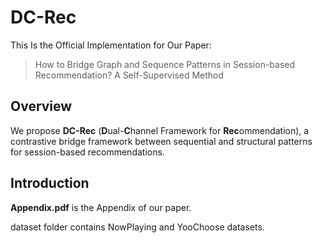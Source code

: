 # DC-Rec

This Is the Official Implementation for Our Paper:
> How to Bridge Graph and Sequence Patterns in Session-based Recommendation? A Self-Supervised Method

## Overview

We propose **DC-Rec** (**D**ual-**C**hannel Framework for **Rec**ommendation), a contrastive bridge framework between sequential and structural patterns for session-based recommendations.


## Introduction

**Appendix.pdf** is the Appendix of our paper.

dataset folder contains NowPlaying and YooChoose datasets.
